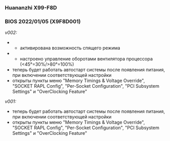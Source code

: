 ### Huananzhi X99-F8D
### BIOS 2022/01/05 (X9F8D001)

*v002:*
* + активирована возможность спящего режима
* + настроено управление оборотами вентилятора процессора (<45°=30%/>80°=100%)
* теперь будет работать автостарт системы после появления питания, при включении соответствующей настройки
* открыты пункты меню "Memory Timings & Voltage Override", "SOCKET RAPL Config", "Per-Socket Configuration", "PCI Subsystem Settings" и "OverClocking Feature"

*v001:*
* теперь будет работать автостарт системы после появления питания, при включении соответствующей настройки
* открыты пункты меню "Memory Timings & Voltage Override", "SOCKET RAPL Config", "Per-Socket Configuration", "PCI Subsystem Settings" и "OverClocking Feature"
